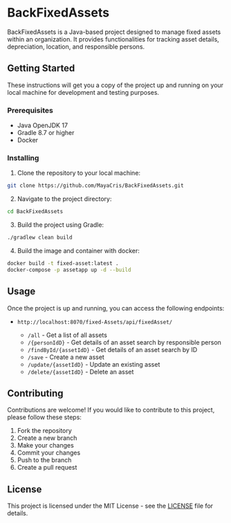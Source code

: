# BackFixedAssets

BackFixedAssets is a Java-based project designed to manage fixed assets within an organization. It provides functionalities for tracking asset details, depreciation, location, and responsible persons.

## Getting Started

These instructions will get you a copy of the project up and running on your local machine for development and testing purposes.

### Prerequisites

- Java OpenJDK 17
- Gradle 8.7 or higher
- Docker

### Installing

1. Clone the repository to your local machine:

```sh
git clone https://github.com/MayaCris/BackFixedAssets.git
```

2. Navigate to the project directory:

```sh
cd BackFixedAssets
```

3. Build the project using Gradle:

```sh
./gradlew clean build
```

4. Build the image and container with docker:

```sh
docker build -t fixed-asset:latest .
docker-compose -p assetapp up -d --build
```

## Usage

Once the project is up and running, you can access the following endpoints:

- `http://localhost:8070/fixed-Assets/api/fixedAsset/`

    - `/all`                    - Get a list of all assets
    - `/{personIdD}`            - Get details of an asset search by responsible person
    - `/findById/{assetIdD}`    - Get details of an asset search by ID
    - `/save`                   - Create a new asset
    - `/update/{assetIdD}`      - Update an existing asset
    - `/delete/{assetIdD}`      - Delete an asset

## Contributing

Contributions are welcome! If you would like to contribute to this project, please follow these steps:

1. Fork the repository
2. Create a new branch
3. Make your changes
4. Commit your changes
5. Push to the branch
6. Create a pull request

## License

This project is licensed under the MIT License - see the [LICENSE](LICENSE) file for details.

